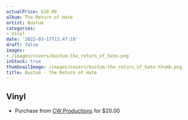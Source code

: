 ```yaml
---
actualPrice: $20.00
album: The Return of Hate
artist: Bustum
categories:
- Vinyl
date: '2022-03-17T13:47:18'
draft: false
images:
- /images/covers/bustum-the_return_of_hate.png
inStock: true
thumbnailImage: /images/covers/bustum-the_return_of_hate-thumb.png
title: Bustum - The Return of Hate
---
```


## Vinyl
* Purchase from [CW Productions](https://shop.cwproductions.net/products/bustum-the-return-of-hate-lp) for $20.00
